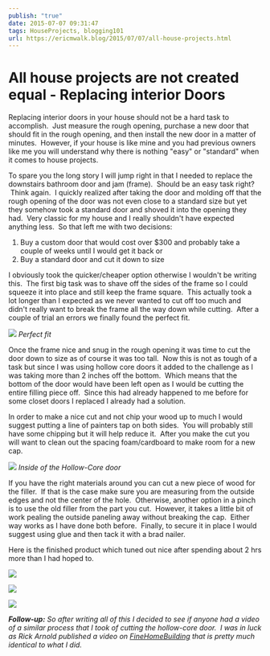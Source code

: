 ```yaml
---
publish: "true"
date: 2015-07-07 09:31:47
tags: HouseProjects, blogging101
url: https://ericmwalk.blog/2015/07/07/all-house-projects.html
---
```


# All house projects are not created equal - Replacing interior Doors

Replacing interior doors in your house should not be a hard task to accomplish.  Just measure the rough opening, purchase a new door that should fit in the rough opening, and then install the new door in a matter of minutes.  However, if your house is like mine and you had previous owners like me you will understand why there is nothing "easy" or "standard" when it comes to house projects.

To spare you the long story I will jump right in that I needed to replace the downstairs bathroom door and jam (frame).  Should be an easy task right?  Think again.  I quickly realized after taking the door and molding off that the rough opening of the door was not even close to a standard size but yet they somehow took a standard door and shoved it into the opening they had.  Very classic for my house and I really shouldn't have expected anything less.  So that left me with two decisions:
<ol>
<li>Buy a custom door that would cost over $300 and probably take a couple of weeks until I would get it back or</li>
<li>Buy a standard door and cut it down to size</li>
</ol>
I obviously took the quicker/cheaper option otherwise I wouldn't be writing this.  The first big task was to shave off the sides of the frame so I could squeeze it into place and still keep the frame square.  This actually took a lot longer than I expected as we never wanted to cut off too much and didn't really want to break the frame all the way down while cutting.  After a couple of trial an errors we finally found the perfect fit.


![](https://ericmwalk.blog/uploads/2022/b978ae9bd7.jpg)
*Perfect fit*

Once the frame nice and snug in the rough opening it was time to cut the door down to size as of course it was too tall.  Now this is not as tough of a task but since I was using hollow core doors it added to the challenge as I was taking more than 2 inches off the bottom.  Which means that the bottom of the door would have been left open as I would be cutting the entire filling piece off.  Since this had already happened to me before for some closet doors I replaced I already had a solution.

In order to make a nice cut and not chip your wood up to much I would suggest putting a line of painters tap on both sides.  You will probably still have some chipping but it will help reduce it.  After you make the cut you will want to clean out the spacing foam/cardboard to make room for a new cap.


![](https://ericmwalk.blog/uploads/2022/217f0ff9a4.jpg)
*Inside of the Hollow-Core door*

If you have the right materials around you can cut a new piece of wood for the filler.  If that is the case make sure you are measuring from the outside edges and not the center of the hole.  Otherwise, another option in a pinch is to use the old filler from the part you cut.  However, it takes a little bit of work pealing the outside paneling away without breaking the cap.  Either way works as I have done both before.  Finally, to secure it in place I would suggest using glue and then tack it with a brad nailer.

Here is the finished product which tuned out nice after spending about 2 hrs more than I had hoped to.


![](https://ericmwalk.blog/uploads/2022/2f77b80b4b.jpg)

![](https://ericmwalk.blog/uploads/2022/736bd9e299.jpg)

![](https://ericmwalk.blog/uploads/2022/36b546ef80.jpg)


<em><strong>Follow-up:</strong> So after writing all of this I decided to see if anyone had a video of a similar process that I took of cutting the hollow-core door.  I was in luck as Rick Arnold published a video on <a href="http://www.finehomebuilding.com/item/20395/how-to-trim-a-hollow-core-door-to-height">FineHomeBuilding</a> that is pretty much identical to what I did. </em>
